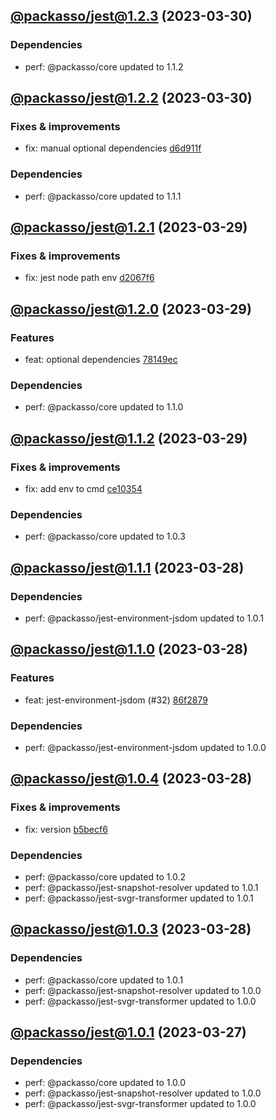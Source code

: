 ## [@packasso/jest@1.2.3](https://github.com/qiwi/packasso/compare/2023.3.30-packasso.jest.1.2.2-f0...2023.3.30-packasso.jest.1.2.3-f0) (2023-03-30)

### Dependencies
* perf: @packasso/core updated to 1.1.2

## [@packasso/jest@1.2.2](https://github.com/qiwi/packasso/compare/2023.3.29-packasso.jest.1.2.1-f0...2023.3.30-packasso.jest.1.2.2-f0) (2023-03-30)

### Fixes & improvements
* fix: manual optional dependencies [d6d911f](https://github.com/qiwi/packasso/commit/d6d911ffd30ed94e528eeade78fe11d011ddcfcf)

### Dependencies
* perf: @packasso/core updated to 1.1.1

## [@packasso/jest@1.2.1](https://github.com/qiwi/packasso/compare/2023.3.29-packasso.jest.1.2.0-f0...2023.3.29-packasso.jest.1.2.1-f0) (2023-03-29)

### Fixes & improvements
* fix: jest node path env [d2067f6](https://github.com/qiwi/packasso/commit/d2067f6263418949e186f00df7629a180092d0e3)

## [@packasso/jest@1.2.0](https://github.com/qiwi/packasso/compare/2023.3.29-packasso.jest.1.1.2-f0...2023.3.29-packasso.jest.1.2.0-f0) (2023-03-29)

### Features
* feat: optional dependencies [78149ec](https://github.com/qiwi/packasso/commit/78149ec559effebd05bf94ce43a92fb8573d42fe)

### Dependencies
* perf: @packasso/core updated to 1.1.0

## [@packasso/jest@1.1.2](https://github.com/qiwi/packasso/compare/2023.3.28-packasso.jest.1.1.1-f0...2023.3.29-packasso.jest.1.1.2-f0) (2023-03-29)

### Fixes & improvements
* fix: add env to cmd [ce10354](https://github.com/qiwi/packasso/commit/ce10354d01b9a466aa575b5a7cd7557d2e0f79bf)

### Dependencies
* perf: @packasso/core updated to 1.0.3

## [@packasso/jest@1.1.1](https://github.com/qiwi/packasso/compare/2023.3.28-packasso.jest.1.1.0-f0...2023.3.28-packasso.jest.1.1.1-f0) (2023-03-28)

### Dependencies
* perf: @packasso/jest-environment-jsdom updated to 1.0.1

## [@packasso/jest@1.1.0](https://github.com/qiwi/packasso/compare/2023.3.28-packasso.jest.1.0.4-f0...2023.3.28-packasso.jest.1.1.0-f0) (2023-03-28)

### Features
* feat: jest-environment-jsdom (#32) [86f2879](https://github.com/qiwi/packasso/commit/86f28792bb3804693cec4abd1864d781d6ea1a1a)

### Dependencies
* perf: @packasso/jest-environment-jsdom updated to 1.0.0

## [@packasso/jest@1.0.4](https://github.com/qiwi/packasso/compare/2023.3.28-packasso.jest.1.0.3-f0...2023.3.28-packasso.jest.1.0.4-f0) (2023-03-28)

### Fixes & improvements
* fix: version [b5becf6](https://github.com/qiwi/packasso/commit/b5becf63f27b765e9d93378f53d54da456c8df4f)

### Dependencies
* perf: @packasso/core updated to 1.0.2
* perf: @packasso/jest-snapshot-resolver updated to 1.0.1
* perf: @packasso/jest-svgr-transformer updated to 1.0.1

## [@packasso/jest@1.0.3](https://github.com/qiwi/packasso/compare/2023.3.28-packasso.jest.1.0.2-f0...2023.3.28-packasso.jest.1.0.3-f0) (2023-03-28)

### Dependencies
* perf: @packasso/core updated to 1.0.1
* perf: @packasso/jest-snapshot-resolver updated to 1.0.0
* perf: @packasso/jest-svgr-transformer updated to 1.0.0

## [@packasso/jest@1.0.1](https://github.com/qiwi/packasso/compare/2023.3.27-packasso.jest.1.0.0-f0...2023.3.27-packasso.jest.1.0.1-f0) (2023-03-27)

### Dependencies
* perf: @packasso/core updated to 1.0.0
* perf: @packasso/jest-snapshot-resolver updated to 1.0.0
* perf: @packasso/jest-svgr-transformer updated to 1.0.0
